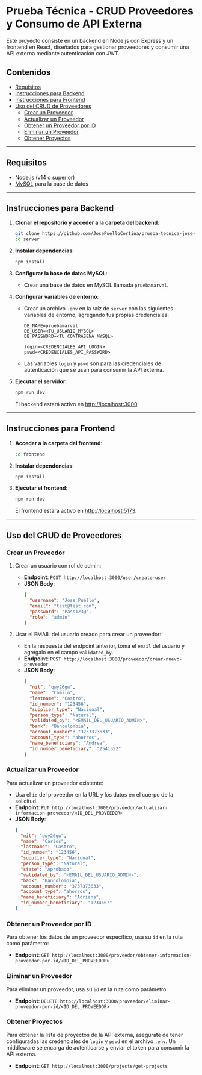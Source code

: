 
# Prueba Técnica - CRUD Proveedores y Consumo de API Externa

Este proyecto consiste en un backend en Node.js con Express y un frontend en React, diseñados para gestionar proveedores y consumir una API externa mediante autenticación con JWT.

## Contenidos
- [Requisitos](#requisitos)
- [Instrucciones para Backend](#instrucciones-para-backend)
- [Instrucciones para Frontend](#instrucciones-para-frontend)
- [Uso del CRUD de Proveedores](#uso-del-crud-de-proveedores)
  - [Crear un Proveedor](#crear-un-proveedor)
  - [Actualizar un Proveedor](#actualizar-un-proveedor)
  - [Obtener un Proveedor por ID](#obtener-un-proveedor-por-id)
  - [Eliminar un Proveedor](#eliminar-un-proveedor)
  - [Obtener Proyectos](#obtener-proyectos)

---

## Requisitos

- [Node.js](https://nodejs.org/) (v14 o superior)
- [MySQL](https://www.mysql.com/) para la base de datos

---

## Instrucciones para Backend

1. **Clonar el repositorio y acceder a la carpeta del backend**:

   ```bash
   git clone https://github.com/JosePuelloCortina/prueba-tecnica-jose-puello
   cd server
   ```

2. **Instalar dependencias**:

   ```bash
   npm install
   ```

3. **Configurar la base de datos MySQL**:

   - Crear una base de datos en MySQL llamada `pruebamarval`.

4. **Configurar variables de entorno**:

   - Crear un archivo `.env` en la raíz de `server` con las siguientes variables de entorno, agregando tus propias credenciales:

     ```plaintext
     DB_NAME=pruebamarval
     DB_USER=<TU_USUARIO_MYSQL>
     DB_PASSWORD=<TU_CONTRASEÑA_MYSQL>

     login=<CREDENCIALES_API_LOGIN>
     pswd=<CREDENCIALES_API_PASSWORD>
     ```

   - Las variables `login` y `pswd` son para las credenciales de autenticación que se usan para consumir la API externa.

5. **Ejecutar el servidor**:

   ```bash
   npm run dev
   ```

   El backend estará activo en [http://localhost:3000](http://localhost:3000).

---

## Instrucciones para Frontend

1. **Acceder a la carpeta del frontend**:

   ```bash
   cd frontend
   ```

2. **Instalar dependencias**:

   ```bash
   npm install
   ```

3. **Ejecutar el frontend**:

   ```bash
   npm run dev
   ```

   El frontend estará activo en [http://localhost:5173](http://localhost:5173).

---

## Uso del CRUD de Proveedores

### Crear un Proveedor

1. Crear un usuario con rol de admin:

   - **Endpoint**: `POST http://localhost:3000/user/create-user`
   - **JSON Body**:
     ```json
     {
       "username": "Jose Puello",
       "email": "test@test.com",
       "password": "Pass123@",
       "role": "admin"
     }
     ```

2. Usar el EMAIL del usuario creado para crear un proveedor:

   - En la respuesta del endpoint anterior, toma el `email` del usuario y agrégalo en el campo `validated_by`.
   - **Endpoint**: `POST http://localhost:3000/proveedor/crear-nuevo-proveedor`
   - **JSON Body**:
     ```json
     {
       "nit": "qwy26gw",
       "name": "Camilo",
       "lastname": "Castro",
       "id_number": "123456",
       "supplier_type": "Nacional",
       "person_type": "Natural",
       "validated_by": "<EMAIL_DEL_USUARIO_ADMIN>",
       "bank": "Bancolombia",
       "account_number": "3737373633",
       "account_type": "ahorros",
       "name_beneficiary": "Andrea",
       "id_number_beneficiary": "2541352"
     }
     ```

### Actualizar un Proveedor

Para actualizar un proveedor existente:

- Usa el `id` del proveedor en la URL y los datos en el cuerpo de la solicitud.
- **Endpoint**: `PUT http://localhost:3000/proveedor/actualizar-informacion-proveedor/<ID_DEL_PROVEEDOR>`
- **JSON Body**:
  ```json
  {
    "nit": "qwy26gw",
    "name": "Carlos",
    "lastname": "Castro",
    "id_number": "123456",
    "supplier_type": "Nacional",
    "person_type": "Natural",
    "state": "Aprobado",
    "validated_by": "<EMAIL_DEL_USUARIO_ADMIN>",
    "bank": "Bancolombia",
    "account_number": "3737373633",
    "account_type": "ahorros",
    "name_beneficiary": "Adriana",
    "id_number_beneficiary": "1234567"
  }
  ```

### Obtener un Proveedor por ID

Para obtener los datos de un proveedor específico, usa su `id` en la ruta como parámetro:

- **Endpoint**: `GET http://localhost:3000/proveedor/obtener-informacion-proveedor-por-id/<ID_DEL_PROVEEDOR>`

### Eliminar un Proveedor

Para eliminar un proveedor, usa su `id` en la ruta como parámetro:

- **Endpoint**: `DELETE http://localhost:3000/proveedor/eliminar-proveedor-por-id/<ID_DEL_PROVEEDOR>`

### Obtener Proyectos

Para obtener la lista de proyectos de la API externa, asegúrate de tener configuradas las credenciales de `login` y `pswd` en el archivo `.env`. Un middleware se encarga de autenticarse y enviar el token para consumir la API externa.

- **Endpoint**: `GET http://localhost:3000/projects/get-projects`
